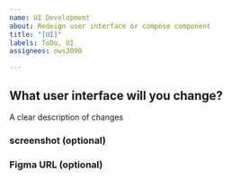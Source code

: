 ```yaml
---
name: UI Development
about: Redeign user interface or compose component
title: "[UI]"
labels: ToDo, UI
assignees: ows3090

---
```


## What user interface will you change?
A clear description of changes

### screenshot (optional)

### Figma URL (optional)
